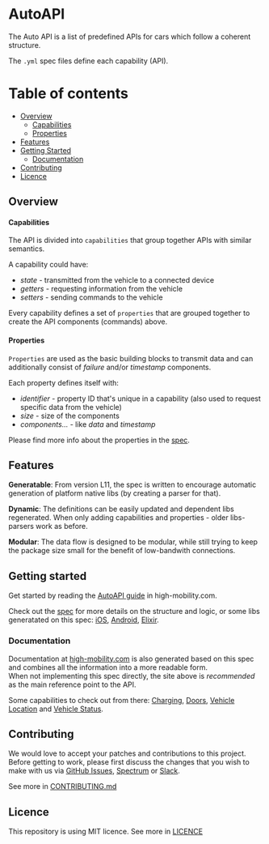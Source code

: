 # AutoAPI

The Auto API is a list of predefined APIs for cars which follow a coherent structure.

The `.yml` spec files define each capability (API).  

Table of contents
=================
<!--ts-->
   * [Overview](#overview)
      * [Capabilities](#capabilities)
      * [Properties](#properties)
   * [Features](#features)
   * [Getting Started](#getting-started)
      * [Documentation](#documentation)
   * [Contributing](#contributing)
   * [Licence](#licence)
<!--te-->


## Overview

#### Capabilities

The API is divided into `capabilities` that group together APIs with similar semantics.  

A capability could have:  

- *state* - transmitted from the vehicle to a connected device
- *getters* - requesting information from the vehicle
- *setters* - sending commands to the vehicle

Every capability defines a set of `properties` that are grouped together to create the API components (commands) above.

#### Properties

`Properties` are used as the basic building blocks to transmit data and can additionally consist of *failure* and/or *timestamp* components.  

Each property defines itself with:  

- *identifier* - property ID that's unique in a capability (also used to request specific data from the vehicle)
- *size* - size of the components
- *components...* - like *data* and *timestamp*


Please find more info about the properties in the [spec](https://github.com/highmobility/auto-api/tree/master/SPEC.md#properties).



## Features

**Generatable**: From version L11, the spec is written to encourage automatic generation of platform native libs (by creating a parser for that).

**Dynamic**: The definitions can be easily updated and dependent libs regenerated. When only adding capabilities and properties - older libs-parsers work as before.

**Modular**: The data flow is designed to be modular, while still trying to keep the package size small for the benefit of low-bandwith connections.


## Getting started

Get started by reading the [AutoAPI guide](https://high-mobility.com/learn/tutorials/getting-started/auto-api-guide/) in high-mobility.com.  

Check out the [spec](https://github.com/highmobility/auto-api/tree/master/SPEC.md) for more details on the structure and logic, or some libs generatated on this spec: [iOS](https://github.com/highmobility/auto-api-swift), [Android](https://github.com/highmobility/hm-java-auto-api), [Elixir](https://github.com/highmobility/hm-auto-api-elixir).  


### Documentation

Documentation at [high-mobility.com](https://high-mobility.com/learn/) is also generated based on this spec and combines all the information into a more readable form.  
When not implementing this spec directly, the site above is *recommended* as the main reference point to the API.

Some capabilities to check out from there: [Charging](https://high-mobility.com/learn/documentation/auto-api/chassis/charging/), [Doors](https://high-mobility.com/learn/documentation/auto-api/digital-key/doors/), [Vehicle Location](https://high-mobility.com/learn/documentation/auto-api/points-of-interest/vehicle-location/) and [Vehicle Status](https://high-mobility.com/learn/documentation/auto-api/api-structure/vehicle-status/).


## Contributing

We would love to accept your patches and contributions to this project. Before getting to work, please first discuss the changes that you wish to make with us via [GitHub Issues](https://github.com/highmobility/auto-api/issues), [Spectrum](https://spectrum.chat/high-mobility/) or [Slack](https://slack.high-mobility.com/).

See more in [CONTRIBUTING.md](https://github.com/highmobility/auto-api/tree/master/CONTRIBUTING.md)


## Licence

This repository is using MIT licence. See more in [LICENCE](https://github.com/highmobility/auto-api/tree/master/LICENCE)
